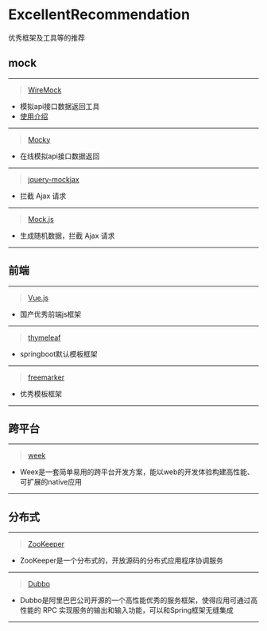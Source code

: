 # ExcellentRecommendation
优秀框架及工具等的推荐


## mock
---
> [WireMock](http://wiremock.org/)
* 模拟api接口数据返回工具
* [使用介绍](http://www.cnblogs.com/tanglang/p/4791198.html)

---
> [Mocky](http://www.mocky.io/)
* 在线模拟api接口数据返回

---
> [jquery-mockjax](https://github.com/jakerella/jquery-mockjax)
* 拦截 Ajax 请求

---
> [Mock.js](http://mockjs.com/)
* 生成随机数据，拦截 Ajax 请求

---

## 前端
---
> [Vue.js](https://cn.vuejs.org/)
* 国产优秀前端js框架

---
> [thymeleaf](http://www.thymeleaf.org/)
* springboot默认模板框架

---
> [freemarker](http://freemarker.org/)
* 优秀模板框架

---

## 跨平台
---
> [week](http://weex.apache.org/cn/)
* Weex是一套简单易用的跨平台开发方案，能以web的开发体验构建高性能、可扩展的native应用

---

## 分布式
---
> [ZooKeeper](http://zookeeper.apache.org/)
* ZooKeeper是一个分布式的，开放源码的分布式应用程序协调服务

---
> [Dubbo](http://dubbo.io/)
* Dubbo是阿里巴巴公司开源的一个高性能优秀的服务框架，使得应用可通过高性能的 RPC 实现服务的输出和输入功能，可以和Spring框架无缝集成

---

